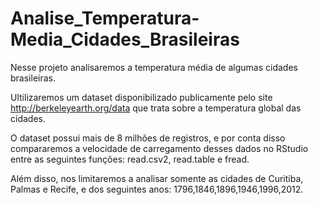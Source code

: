 # Analise_Temperatura-Media_Cidades_Brasileiras

Nesse projeto analisaremos a temperatura média de algumas cidades brasileiras. 

Ultilizaremos um dataset disponibilizado publicamente pelo site http://berkeleyearth.org/data que trata sobre a temperatura global das cidades. 

O dataset possui mais de 8 milhões de registros, e por conta disso compararemos a velocidade de carregamento desses dados no RStudio entre as seguintes funções: 
read.csv2, read.table e fread. 

Além disso, nos limitaremos a analisar somente as cidades de Curitiba, Palmas e Recife, e dos seguintes anos: 1796,1846,1896,1946,1996,2012. 


